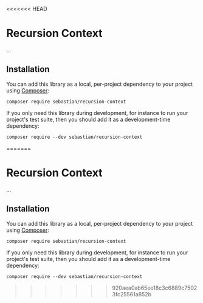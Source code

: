<<<<<<< HEAD
# Recursion Context

...

## Installation

You can add this library as a local, per-project dependency to your project using [Composer](https://getcomposer.org/):

    composer require sebastian/recursion-context

If you only need this library during development, for instance to run your project's test suite, then you should add it as a development-time dependency:

    composer require --dev sebastian/recursion-context

=======
# Recursion Context

...

## Installation

You can add this library as a local, per-project dependency to your project using [Composer](https://getcomposer.org/):

    composer require sebastian/recursion-context

If you only need this library during development, for instance to run your project's test suite, then you should add it as a development-time dependency:

    composer require --dev sebastian/recursion-context

>>>>>>> 920aea0ab65ee18c3c6889c75023fc25561a852b
